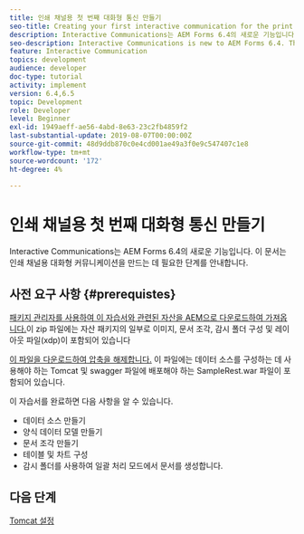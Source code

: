 ```yaml
---
title: 인쇄 채널용 첫 번째 대화형 통신 만들기
seo-title: Creating your first interactive communication for the print channel
description: Interactive Communications는 AEM Forms 6.4의 새로운 기능입니다. 이 문서는 인쇄 채널용 대화형 커뮤니케이션을 만드는 데 필요한 단계를 안내합니다.
seo-description: Interactive Communications is new to AEM Forms 6.4. This document will walk you through the steps needed to create an interactive communication for the print channel.
feature: Interactive Communication
topics: development
audience: developer
doc-type: tutorial
activity: implement
version: 6.4,6.5
topic: Development
role: Developer
level: Beginner
exl-id: 1949aeff-ae56-4abd-8e63-23c2fb4859f2
last-substantial-update: 2019-08-07T00:00:00Z
source-git-commit: 48d9ddb870c0e4cd001ae49a3f0e9c547407c1e8
workflow-type: tm+mt
source-wordcount: '172'
ht-degree: 4%

---
```


# 인쇄 채널용 첫 번째 대화형 통신 만들기

Interactive Communications는 AEM Forms 6.4의 새로운 기능입니다. 이 문서는 인쇄 채널용 대화형 커뮤니케이션을 만드는 데 필요한 단계를 안내합니다.

## 사전 요구 사항 {#prerequistes}

[패키지 관리자를 사용하여 이 자습서와 관련된 자산을 AEM으로 다운로드하여 가져옵니다.](assets/gettingstartedassets.zip)이 zip 파일에는 자산 패키지의 일부로 이미지, 문서 조각, 감시 폴더 구성 및 레이아웃 파일(xdp)이 포함되어 있습니다

[이 파일을 다운로드하여 압축을 해제합니다.](assets/warfileandswaggerfile.zip) 이 파일에는 데이터 소스를 구성하는 데 사용해야 하는 Tomcat 및 swagger 파일에 배포해야 하는 SampleRest.war 파일이 포함되어 있습니다.

이 자습서를 완료하면 다음 사항을 알 수 있습니다.

* 데이터 소스 만들기
* 양식 데이터 모델 만들기
* 문서 조각 만들기
* 테이블 및 차트 구성
* 감시 폴더를 사용하여 일괄 처리 모드에서 문서를 생성합니다.


## 다음 단계

[Tomcat 설정](./set-up-tomcat.md)
